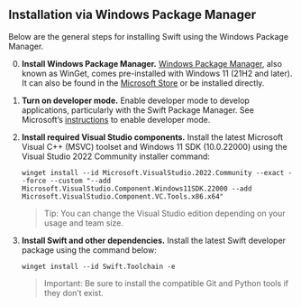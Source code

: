 ## Installation via Windows Package Manager

Below are the general steps for installing Swift using the Windows Package Manager. 

0. **Install Windows Package Manager.** [Windows Package Manager](https://docs.microsoft.com/windows/package-manager/), also known as WinGet, comes pre-installed with Windows 11 (21H2 and later). It can also be found in the [Microsoft Store](https://www.microsoft.com/p/app-installer/9nblggh4nns1) or be installed directly.
0. **Turn on developer mode.** Enable developer mode to develop applications, particularly with the Swift Package Manager. 
    See Microsoft’s [instructions](https://docs.microsoft.com/windows/apps/get-started/enable-your-device-for-development) to enable developer mode.
0. **Install required Visual Studio components.** Install the latest Microsoft Visual C++ (MSVC) toolset and Windows 11 SDK (10.0.22000) using the Visual Studio 2022 Community installer command:

   ~~~ batch
   winget install --id Microsoft.VisualStudio.2022.Community --exact --force --custom "--add Microsoft.VisualStudio.Component.Windows11SDK.22000 --add Microsoft.VisualStudio.Component.VC.Tools.x86.x64"
   ~~~

    > Tip: You can change the Visual Studio edition depending on your usage and team size.

0. **Install Swift and other dependencies.** Install the latest Swift developer package using the command below:

   ~~~ batch
   winget install --id Swift.Toolchain -e
   ~~~

    > Important: Be sure to install the compatible Git and Python tools if they don’t exist.
